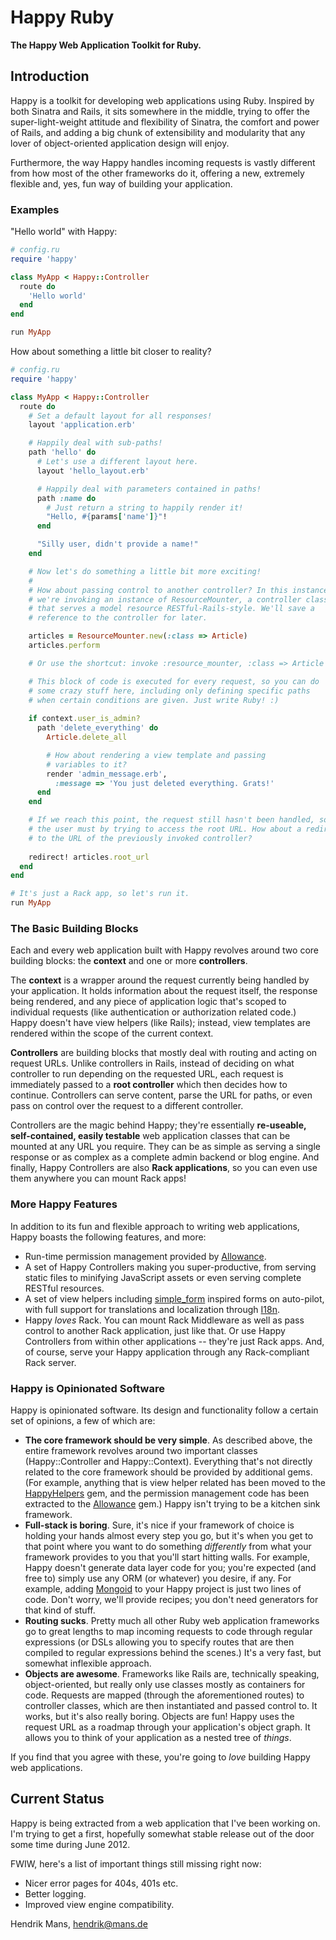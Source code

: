 # Happy Ruby

**The Happy Web Application Toolkit for Ruby.**

## Introduction

Happy is a toolkit for developing web applications using Ruby. Inspired by both Sinatra and Rails, it sits somewhere in the middle, trying to offer the super-light-weight attitude and flexibility of Sinatra, the comfort and power of Rails, and adding a big chunk of extensibility and modularity that any lover of object-oriented application design will enjoy.

Furthermore, the way Happy handles incoming requests is vastly different from how most of the other frameworks do it, offering a new, extremely flexible and, yes, fun way of building your application.

### Examples

"Hello world" with Happy:

```ruby
# config.ru
require 'happy'

class MyApp < Happy::Controller
  route do
    'Hello world'
  end
end

run MyApp
```

How about something a little bit closer to reality?

``` ruby
# config.ru
require 'happy'

class MyApp < Happy::Controller
  route do
    # Set a default layout for all responses!
    layout 'application.erb'

    # Happily deal with sub-paths!
    path 'hello' do
      # Let's use a different layout here.
      layout 'hello_layout.erb'

      # Happily deal with parameters contained in paths!
      path :name do
        # Just return a string to happily render it!
        "Hello, #{params['name']}"!
      end

      "Silly user, didn't provide a name!"
    end

    # Now let's do something a little bit more exciting!
    #
    # How about passing control to another controller? In this instance,
    # we're invoking an instance of ResourceMounter, a controller class
    # that serves a model resource RESTful-Rails-style. We'll save a 
    # reference to the controller for later.

    articles = ResourceMounter.new(:class => Article)
    articles.perform

    # Or use the shortcut: invoke :resource_mounter, :class => Article

    # This block of code is executed for every request, so you can do
    # some crazy stuff here, including only defining specific paths
    # when certain conditions are given. Just write Ruby! :)
    
    if context.user_is_admin?
      path 'delete_everything' do
        Article.delete_all

        # How about rendering a view template and passing
        # variables to it?
        render 'admin_message.erb',
          :message => 'You just deleted everything. Grats!'
      end
    end

    # If we reach this point, the request still hasn't been handled, so
    # the user must by trying to access the root URL. How about a redirect
    # to the URL of the previously invoked controller?
    
    redirect! articles.root_url
  end
end

# It's just a Rack app, so let's run it.
run MyApp
```


### The Basic Building Blocks

Each and every web application built with Happy revolves around two core building blocks: the **context** and one or more **controllers**.

The **context** is a wrapper around the request currently being handled by your application. It holds information about the request itself, the response being rendered, and any piece of application logic that's scoped to individual requests (like authentication or authorization related code.) Happy doesn't have view helpers (like Rails); instead, view templates are rendered within the scope of the current context.

**Controllers** are building blocks that mostly deal with routing and acting on request URLs. Unlike controllers in Rails, instead of deciding on what controller to run depending on the requested URL, each request is immediately passed to a **root controller** which then decides how to continue. Controllers can serve content, parse the URL for paths, or even pass on control over the request to a different controller.

Controllers are the magic behind Happy; they're essentially **re-useable, self-contained, easily testable** web application classes that can be mounted at any URL you require. They can be as simple as serving a single response or as complex as a complete admin backend or blog engine. And finally, Happy Controllers are also **Rack applications**, so you can even use them anywhere you can mount Rack apps!


### More Happy Features

In addition to its fun and flexible approach to writing web applications, Happy boasts the following features, and more:

* Run-time permission management provided by [Allowance](https://github.com/hmans/allowance).
* A set of Happy Controllers making you super-productive, from serving static files to minifying JavaScript assets or even serving complete RESTful resources.
* A set of view helpers including [simple_form](https://github.com/plataformatec/simple_form) inspired forms on auto-pilot, with full support for translations and localization through [I18n](https://github.com/svenfuchs/i18n).
* Happy _loves_ Rack. You can mount Rack Middleware as well as pass control to another Rack application, just like that. Or use Happy Controllers from within other applications -- they're just Rack apps. And, of course, serve your Happy application through any Rack-compliant Rack server.


### Happy is Opinionated Software

Happy is opinionated software. Its design and functionality follow a certain set of opinions, a few of which are:

* **The core framework should be very simple**. As described above, the entire framework revolves around two important classes (Happy::Controller and Happy::Context). Everything that's not directly related to the core framework should be provided by additional gems. (For example, anything that is view helper related has been moved to the [HappyHelpers](https://github.com/hmans/happy-helpers) gem, and the permission management code has been extracted to the [Allowance](https://github.com/hmans/allowance) gem.) Happy isn't trying to be a kitchen sink framework.
* **Full-stack is boring**. Sure, it's nice if your framework of choice is holding your hands almost every step you go, but it's when you get to that point where you want to do something _differently_ from what your framework provides to you that you'll start hitting walls. For example, Happy doesn't generate data layer code for you; you're expected (and free to) simply use any ORM (or whatever) you desire, if any. For example, adding [Mongoid](http://mongoid.org/) to your Happy project is just two lines of code. Don't worry, we'll provide recipes; you don't need generators for that kind of stuff.
* **Routing sucks**. Pretty much all other Ruby web application frameworks go to great lengths to map incoming requests to code through regular expressions (or DSLs allowing you to specify routes that are then compiled to regular expressions behind the scenes.) It's a very fast, but somewhat inflexible approach.
* **Objects are awesome**. Frameworks like Rails are, technically speaking, object-oriented, but really only use classes mostly as containers for code. Requests are mapped (through the aforementioned routes) to controller classes, which are then instantiated and passed control to. It works, but it's also really boring. Objects are fun! Happy uses the request URL as a roadmap through your application's object graph. It allows you to think of your application as a nested tree of _things_.

If you find that you agree with these, you're going to _love_ building Happy web applications.


## Current Status

Happy is being extracted from a web application that I've been working on. I'm trying to get a first, hopefully somewhat stable release out of the door some time during June 2012.

FWIW, here's a list of important things still missing right now:

* Nicer error pages for 404s, 401s etc.
* Better logging.
* Improved view engine compatibility.

Hendrik Mans, hendrik@mans.de
